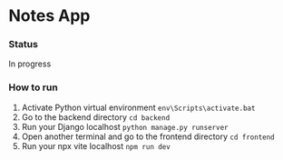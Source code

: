 # Notes App

### Status
In progress

### How to run

1. Activate Python virtual environment `env\Scripts\activate.bat`
2. Go to the backend directory `cd backend`
3. Run your Django localhost `python manage.py runserver`
4. Open another terminal and go to the frontend directory `cd frontend`
5. Run your npx vite localhost `npm run dev`
